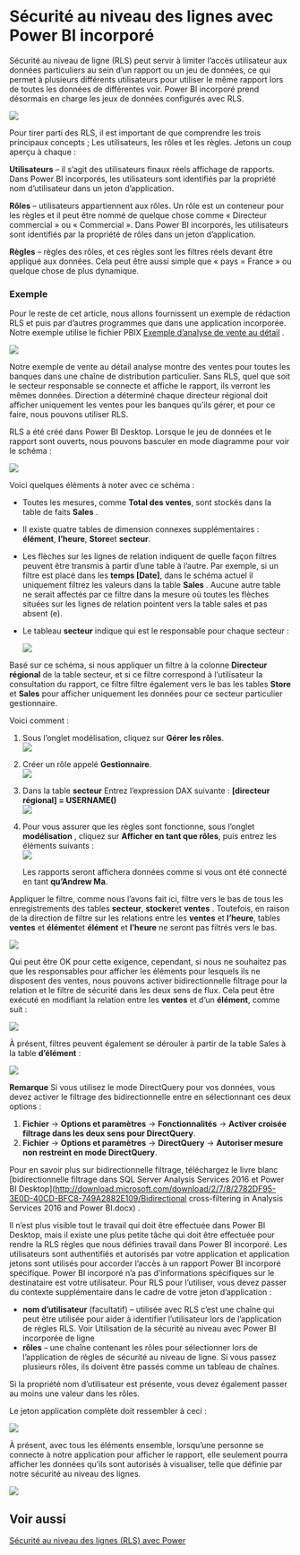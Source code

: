<properties
   pageTitle="Sécurité au niveau de la ligne avec Power BI incorporé"
   description="Plus d’informations sur la sécurité au niveau des lignes avec Power BI incorporé"
   services="power-bi-embedded"
   documentationCenter=""
   authors="guyinacube"
   manager="erikre"
   editor=""
   tags=""/>
<tags
   ms.service="power-bi-embedded"
   ms.devlang="NA"
   ms.topic="article"
   ms.tgt_pltfrm="NA"
   ms.workload="powerbi"
   ms.date="10/04/2016"
   ms.author="asaxton"/>

# <a name="row-level-security-with-power-bi-embedded"></a>Sécurité au niveau des lignes avec Power BI incorporé

Sécurité au niveau de ligne (RLS) peut servir à limiter l’accès utilisateur aux données particuliers au sein d’un rapport ou un jeu de données, ce qui permet à plusieurs différents utilisateurs pour utiliser le même rapport lors de toutes les données de différentes voir. Power BI incorporé prend désormais en charge les jeux de données configurés avec RLS.

![](media\power-bi-embedded-rls\pbi-embedded-rls-flow-1.png)

Pour tirer parti des RLS, il est important de que comprendre les trois principaux concepts ; Les utilisateurs, les rôles et les règles. Jetons un coup aperçu à chaque :

**Utilisateurs** – il s’agit des utilisateurs finaux réels affichage de rapports. Dans Power BI incorporés, les utilisateurs sont identifiés par la propriété nom d’utilisateur dans un jeton d’application.

**Rôles** – utilisateurs appartiennent aux rôles. Un rôle est un conteneur pour les règles et il peut être nommé de quelque chose comme « Directeur commercial » ou « Commercial ». Dans Power BI incorporés, les utilisateurs sont identifiés par la propriété de rôles dans un jeton d’application.

**Règles** – règles des rôles, et ces règles sont les filtres réels devant être appliqué aux données. Cela peut être aussi simple que « pays = France » ou quelque chose de plus dynamique.

### <a name="example"></a>Exemple

Pour le reste de cet article, nous allons fournissent un exemple de rédaction RLS et puis par d’autres programmes que dans une application incorporée. Notre exemple utilise le fichier PBIX [Exemple d’analyse de vente au détail](http://go.microsoft.com/fwlink/?LinkID=780547) .

![](media\power-bi-embedded-rls\pbi-embedded-rls-scenario-2.png)

Notre exemple de vente au détail analyse montre des ventes pour toutes les banques dans une chaîne de distribution particulier. Sans RLS, quel que soit le secteur responsable se connecte et affiche le rapport, ils verront les mêmes données. Direction a déterminé chaque directeur régional doit afficher uniquement les ventes pour les banques qu’ils gérer, et pour ce faire, nous pouvons utiliser RLS.

RLS a été créé dans Power BI Desktop. Lorsque le jeu de données et le rapport sont ouverts, nous pouvons basculer en mode diagramme pour voir le schéma :

![](media\power-bi-embedded-rls\pbi-embedded-rls-diagram-view-3.png)

Voici quelques éléments à noter avec ce schéma :

-   Toutes les mesures, comme **Total des ventes**, sont stockés dans la table de faits **Sales** .
-   Il existe quatre tables de dimension connexes supplémentaires : **élément**, **l’heure**, **Store**et **secteur**.
-   Les flèches sur les lignes de relation indiquent de quelle façon filtres peuvent être transmis à partir d’une table à l’autre. Par exemple, si un filtre est placé dans les **temps [Date]**, dans le schéma actuel il uniquement filtrez les valeurs dans la table **Sales** . Aucune autre table ne serait affectés par ce filtre dans la mesure où toutes les flèches situées sur les lignes de relation pointent vers la table sales et pas absent (e).
-   Le tableau **secteur** indique qui est le responsable pour chaque secteur :

    ![](media\power-bi-embedded-rls\pbi-embedded-rls-district-table-4.png)

Basé sur ce schéma, si nous appliquer un filtre à la colonne **Directeur régional** de la table secteur, et si ce filtre correspond à l’utilisateur la consultation du rapport, ce filtre filtre également vers le bas les tables **Store** et **Sales** pour afficher uniquement les données pour ce secteur particulier gestionnaire.

Voici comment :

1.  Sous l’onglet modélisation, cliquez sur **Gérer les rôles**.  
![](media\power-bi-embedded-rls\pbi-embedded-rls-modeling-tab-5.png)

2.  Créer un rôle appelé **Gestionnaire**.  
![](media\power-bi-embedded-rls\pbi-embedded-rls-manager-role-6.png)

3.  Dans la table **secteur** Entrez l’expression DAX suivante : **[directeur régional] = USERNAME()**  
![](media\power-bi-embedded-rls\pbi-embedded-rls-manager-role-7.png)

4.  Pour vous assurer que les règles sont fonctionne, sous l’onglet **modélisation** , cliquez sur **Afficher en tant que rôles**, puis entrez les éléments suivants :  
![](media\power-bi-embedded-rls\pbi-embedded-rls-view-as-roles-8.png)

    Les rapports seront affichera données comme si vous ont été connecté en tant **qu’Andrew Ma**.

Appliquer le filtre, comme nous l’avons fait ici, filtre vers le bas de tous les enregistrements des tables **secteur**, **stocker**et **ventes** . Toutefois, en raison de la direction de filtre sur les relations entre les **ventes** et **l’heure**, tables **ventes** et **élément**et **élément** et **l’heure** ne seront pas filtrés vers le bas.

![](media\power-bi-embedded-rls\pbi-embedded-rls-diagram-view-9.png)

Qui peut être OK pour cette exigence, cependant, si nous ne souhaitez pas que les responsables pour afficher les éléments pour lesquels ils ne disposent des ventes, nous pouvons activer bidirectionnelle filtrage pour la relation et le filtre de sécurité dans les deux sens de flux. Cela peut être exécuté en modifiant la relation entre les **ventes** et d’un **élément**, comme suit :

![](media\power-bi-embedded-rls\pbi-embedded-rls-edit-relationship-10.png)

À présent, filtres peuvent également se dérouler à partir de la table Sales à la table **d’élément** :

![](media\power-bi-embedded-rls\pbi-embedded-rls-diagram-view-11.png)

**Remarque** Si vous utilisez le mode DirectQuery pour vos données, vous devez activer le filtrage des bidirectionnelle entre en sélectionnant ces deux options :

1.  **Fichier** -> **Options et paramètres** -> **Fonctionnalités** -> **Activer croisée filtrage dans les deux sens pour DirectQuery**.
2.  **Fichier** -> **Options et paramètres** -> **DirectQuery** -> **Autoriser mesure non restreint en mode DirectQuery**.


Pour en savoir plus sur bidirectionnelle filtrage, téléchargez le livre blanc [bidirectionnelle filtrage dans SQL Server Analysis Services 2016 et Power BI Desktop](http://download.microsoft.com/download/2/7/8/2782DF95-3E0D-40CD-BFC8-749A2882E109/Bidirectional cross-filtering in Analysis Services 2016 and Power BI.docx) .

Il n’est plus visible tout le travail qui doit être effectuée dans Power BI Desktop, mais il existe une plus petite tâche qui doit être effectuée pour rendre la RLS règles que nous définies travail dans Power BI incorporé. Les utilisateurs sont authentifiés et autorisés par votre application et application jetons sont utilisés pour accorder l’accès à un rapport Power BI incorporé spécifique. Power BI incorporé n’a pas d’informations spécifiques sur le destinataire est votre utilisateur. Pour RLS pour l’utiliser, vous devez passer du contexte supplémentaire dans le cadre de votre jeton d’application :
-   **nom d’utilisateur** (facultatif) – utilisée avec RLS c’est une chaîne qui peut être utilisée pour aider à identifier l’utilisateur lors de l’application de règles RLS. Voir Utilisation de la sécurité au niveau avec Power BI incorporée de ligne
-   **rôles** – une chaîne contenant les rôles pour sélectionner lors de l’application de règles de sécurité au niveau de ligne. Si vous passez plusieurs rôles, ils doivent être passés comme un tableau de chaînes.

Si la propriété nom d’utilisateur est présente, vous devez également passer au moins une valeur dans les rôles.

Le jeton application complète doit ressembler à ceci :

![](media\power-bi-embedded-rls\pbi-embedded-rls-app-token-string-12.png)

À présent, avec tous les éléments ensemble, lorsqu’une personne se connecte à notre application pour afficher le rapport, elle seulement pourra afficher les données qu’ils sont autorisés à visualiser, telle que définie par notre sécurité au niveau des lignes.

![](media\power-bi-embedded-rls\pbi-embedded-rls-dashboard-13.png)

## <a name="see-also"></a>Voir aussi
[Sécurité au niveau des lignes (RLS) avec Power](https://powerbi.microsoft.com/en-us/documentation/powerbi-admin-rls/)
